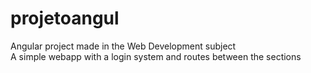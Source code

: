 # projetoangul
Angular project made in the Web Development subject
<br>
A simple webapp with a login system and routes between the sections
